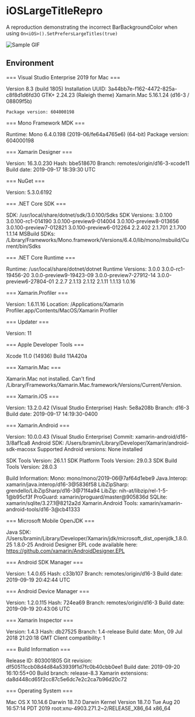 # iOSLargeTitleRepro
 A reproduction demonstrating the incorrect BarBackgroundColor when using `On<iOS>().SetPrefersLargeTitles(true)`
 
 ![Sample GIF](https://user-images.githubusercontent.com/13558917/65711206-449ec100-e049-11e9-9ea8-7eecedff7d62.gif)
 
## Environment 


=== Visual Studio Enterprise 2019 for Mac ===

Version 8.3 (build 1805)
Installation UUID: 3a44bb7e-f162-4472-825a-c8f8d1d6fd30
	GTK+ 2.24.23 (Raleigh theme)
	Xamarin.Mac 5.16.1.24 (d16-3 / 08809f5b)

	Package version: 604000198

=== Mono Framework MDK ===

Runtime:
	Mono 6.4.0.198 (2019-06/fe64a4765e6) (64-bit)
	Package version: 604000198

=== Xamarin Designer ===

Version: 16.3.0.230
Hash: bbe518670
Branch: remotes/origin/d16-3-xcode11
Build date: 2019-09-17 18:39:30 UTC

=== NuGet ===

Version: 5.3.0.6192

=== .NET Core SDK ===

SDK: /usr/local/share/dotnet/sdk/3.0.100/Sdks
SDK Versions:
	3.0.100
	3.0.100-rc1-014190
	3.0.100-preview9-014004
	3.0.100-preview8-013656
	3.0.100-preview7-012821
	3.0.100-preview6-012264
	2.2.402
	2.1.701
	2.1.700
	1.1.14
MSBuild SDKs: /Library/Frameworks/Mono.framework/Versions/6.4.0/lib/mono/msbuild/Current/bin/Sdks

=== .NET Core Runtime ===

Runtime: /usr/local/share/dotnet/dotnet
Runtime Versions:
	3.0.0
	3.0.0-rc1-19456-20
	3.0.0-preview9-19423-09
	3.0.0-preview7-27912-14
	3.0.0-preview6-27804-01
	2.2.7
	2.1.13
	2.1.12
	2.1.11
	1.1.13
	1.0.16

=== Xamarin.Profiler ===

Version: 1.6.11.16
Location: /Applications/Xamarin Profiler.app/Contents/MacOS/Xamarin Profiler

=== Updater ===

Version: 11

=== Apple Developer Tools ===

Xcode 11.0 (14936)
Build 11A420a

=== Xamarin.Mac ===

Xamarin.Mac not installed. Can't find /Library/Frameworks/Xamarin.Mac.framework/Versions/Current/Version.

=== Xamarin.iOS ===

Version: 13.2.0.42 (Visual Studio Enterprise)
Hash: 5e8a208b
Branch: d16-3
Build date: 2019-09-17 14:19:30-0400

=== Xamarin.Android ===

Version: 10.0.0.43 (Visual Studio Enterprise)
Commit: xamarin-android/d16-3/8af1ca8
Android SDK: /Users/bramin/Library/Developer/Xamarin/android-sdk-macosx
	Supported Android versions:
		None installed

SDK Tools Version: 26.1.1
SDK Platform Tools Version: 29.0.3
SDK Build Tools Version: 28.0.3

Build Information: 
Mono: mono/mono/2019-06@7af64d1ebe9
Java.Interop: xamarin/java.interop/d16-3@5836f58
LibZipSharp: grendello/LibZipSharp/d16-3@71f4a94
LibZip: nih-at/libzip/rel-1-5-1@b95cf3f
ProGuard: xamarin/proguard/master@905836d
SQLite: xamarin/sqlite/3.27.1@8212a2d
Xamarin.Android Tools: xamarin/xamarin-android-tools/d16-3@cb41333

=== Microsoft Mobile OpenJDK ===

Java SDK: /Users/bramin/Library/Developer/Xamarin/jdk/microsoft_dist_openjdk_1.8.0.25
1.8.0-25
Android Designer EPL code available here:
https://github.com/xamarin/AndroidDesigner.EPL

=== Android SDK Manager ===

Version: 1.4.0.65
Hash: c33b107
Branch: remotes/origin/d16-3
Build date: 2019-09-19 20:42:44 UTC

=== Android Device Manager ===

Version: 1.2.0.115
Hash: 724ea69
Branch: remotes/origin/d16-3
Build date: 2019-09-19 20:43:06 UTC

=== Xamarin Inspector ===

Version: 1.4.3
Hash: db27525
Branch: 1.4-release
Build date: Mon, 09 Jul 2018 21:20:18 GMT
Client compatibility: 1

=== Build Information ===

Release ID: 803001805
Git revision: df50511ccb08d4d84a53939f1d7fc0b40cbb0ee1
Build date: 2019-09-20 16:10:55+00
Build branch: release-8.3
Xamarin extensions: da8d448cd65f2cc87c5e6dc7e2c2ca7b96d20c72

=== Operating System ===

Mac OS X 10.14.6
Darwin 18.7.0 Darwin Kernel Version 18.7.0
    Tue Aug 20 16:57:14 PDT 2019
    root:xnu-4903.271.2~2/RELEASE_X86_64 x86_64

